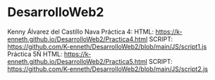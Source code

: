# DesarrolloWeb2
Kenny Álvarez del Castillo Nava
Práctica 4:
HTML: 
https://k-enneth.github.io/DesarrolloWeb2/Practica4.html
SCRIPT:
https://github.com/K-enneth/DesarrolloWeb2/blob/main/JS/script1.js
Práctica 5Ñ
HTML: 
https://k-enneth.github.io/DesarrolloWeb2/Practica5.html
SCRIPT:
https://github.com/K-enneth/DesarrolloWeb2/blob/main/JS/script2.js
